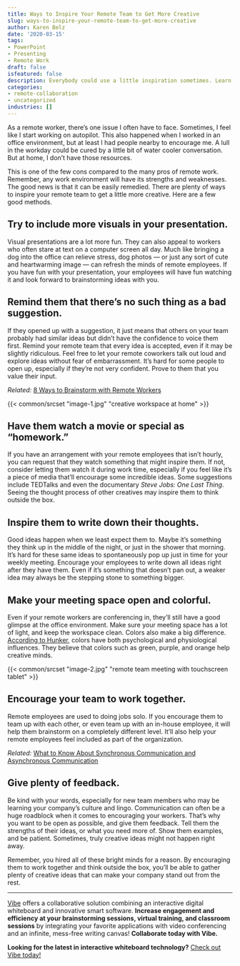 ```yaml
---
title: Ways to Inspire Your Remote Team to Get More Creative
slug: ways-to-inspire-your-remote-team-to-get-more-creative
author: Karen Belz
date: '2020-03-15'
tags:
- PowerPoint
- Presenting
- Remote Work
draft: false
isfeatured: false
description: Everybody could use a little inspiration sometimes. Learn strategies to inspire creativity amongst remote employees.
categories:
- remote-collaboration
- uncategorized
industries: []
---
```


As a remote worker, there’s one issue I often have to face. Sometimes, I feel like I start working on autopilot. This also happened when I worked in an office environment, but at least I had people nearby to encourage me. A lull in the workday could be cured by a little bit of water cooler conversation. But at home, I don’t have those resources.

This is one of the few cons compared to the many pros of remote work. Remember, any work environment will have its strengths and weaknesses. The good news is that it can be easily remedied. There are plenty of ways to inspire your remote team to get a little more creative. Here are a few good methods.

## Try to include more visuals in your presentation.

Visual presentations are a lot more fun. They can also appeal to workers who often stare at text on a computer screen all day. Much like bringing a dog into the office can relieve stress, dog photos — or just any sort of cute and heartwarming image — can refresh the minds of remote employees. If you have fun with your presentation, your employees will have fun watching it and look forward to brainstorming ideas with you. 

## Remind them that there’s no such thing as a bad suggestion.

If they opened up with a suggestion, it just means that others on your team probably had similar ideas but didn’t have the confidence to voice them first. Remind your remote team that every idea is accepted, even if it may be slightly ridiculous. Feel free to let your remote coworkers talk out loud and explore ideas without fear of embarrassment. It’s hard for some people to open up, especially if they’re not very confident. Prove to them that you value their input. 

*Related:* [8 Ways to Brainstorm with Remote Workers](https://vibe.us/blog/8-ways-to-brainstorm-with-remote-workers/)

{{< common/srcset "image-1.jpg" "creative workspace at home" >}}

## Have them watch a movie or special as “homework.”

If you have an arrangement with your remote employees that isn’t hourly, you can request that they watch something that might inspire them. If not, consider letting them watch it during work time, especially if you feel like it’s a piece of media that’ll encourage some incredible ideas. Some suggestions include TEDTalks and even the documentary *Steve Jobs: One Last Thing*. Seeing the thought process of other creatives may inspire them to think outside the box. 

## Inspire them to write down their thoughts.

Good ideas happen when we least expect them to. Maybe it’s something they think up in the middle of the night, or just in the shower that morning. It’s hard for these same ideas to spontaneously pop up just in time for your weekly meeting. Encourage your employees to write down all ideas right after they have them. Even if it’s something that doesn’t pan out, a weaker idea may always be the stepping stone to something bigger. 

## Make your meeting space open and colorful.

Even if your remote workers are conferencing in, they’ll still have a good glimpse at the office environment. Make sure your meeting space has a lot of light, and keep the workspace clean. Colors also make a big difference. [According to Hunker](https://www.hunker.com/13411283/what-wall-colors-inspire-creativity), colors have both psychological and physiological influences. They believe that colors such as green, purple, and orange help creative minds.

{{< common/srcset "image-2.jpg" "remote team meeting with touchscreen tablet" >}}

## Encourage your team to work together.

Remote employees are used to doing jobs solo. If you encourage them to team up with each other, or even team up with an in-house employee, it will help them brainstorm on a completely different level. It’ll also help your remote employees feel included as part of the organization. 

*Related:* [What to Know About Synchronous Communication and Asynchronous Communication](https://vibe.us/blog/what-you-need-to-know-about-synchronous-and-asynchronous-communication/)

## Give plenty of feedback.

Be kind with your words, especially for new team members who may be learning your company’s culture and lingo. Communication can often be a huge roadblock when it comes to encouraging your workers. That’s why you want to be open as possible, and give them feedback. Tell them the strengths of their ideas, or what you need more of. Show them examples, and be patient. Sometimes, truly creative ideas might not happen right away. 

Remember, you hired all of these bright minds for a reason. By encouraging them to work together and think outside the box, you’ll be able to gather plenty of creative ideas that can make your company stand out from the rest. 



---

[Vibe](https://vibe.us/) offers a collaborative solution combining an interactive digital whiteboard and innovative smart software. **Increase engagement and efficiency at your brainstorming sessions, virtual training, and classroom sessions** by integrating your favorite applications with video conferencing and an infinite, mess-free writing canvas! **Collaborate today with Vibe.**

**Looking for the latest in interactive whiteboard technology?** [Check out Vibe today!](https://vibe.us/order/)
